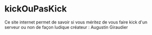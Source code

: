 # kickOuPasKick

Ce site internet permet de savoir si vous méritez de vous faire kick d'un serveur ou non de façon ludique
 créateur : Augustin Giraudier